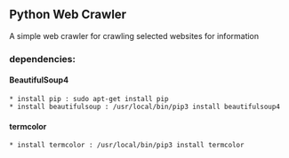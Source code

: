 ## Python Web Crawler

A simple web crawler for crawling selected websites for information

### dependencies: 

#### BeautifulSoup4
    * install pip : sudo apt-get install pip
    * install beautifulsoup : /usr/local/bin/pip3 install beautifulsoup4

#### termcolor
    * install termcolor : /usr/local/bin/pip3 install termcolor